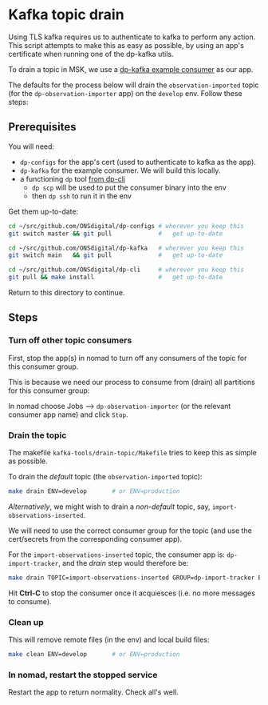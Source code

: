 # Kafka topic drain

Using TLS kafka requires us to authenticate to kafka to perform any action.
This script attempts to make this as easy as possible, by using an app's
certificate when running one of the dp-kafka utils.

To drain a topic in MSK, we use a
[dp-kafka example consumer](https://github.com/ONSdigital/dp-kafka) as our app.

The defaults for the process below will drain the `observation-imported` topic
(for the `dp-observation-importer` app) on the `develop` env. Follow these steps:

## Prerequisites

You will need:

* `dp-configs` for the app's cert (used to authenticate to kafka as the app).
* `dp-kafka` for the example consumer. We will build this locally.
* a functioning `dp` tool [from dp-cli](https://github.com/ONSdigital/dp-cli)
  * `dp scp` will be used to put the consumer binary into the env
  * then `dp ssh` to run it in the env

Get them up-to-date:
```bash
cd ~/src/github.com/ONSdigital/dp-configs # wherever you keep this
git switch master && git pull             #   get up-to-date

cd ~/src/github.com/ONSdigital/dp-kafka   # wherever you keep this
git switch main   && git pull             #   get up-to-date

cd ~/src/github.com/ONSdigital/dp-cli     # wherever you keep this
git pull && make install                  #   get up-to-date
```

Return to this directory to continue.

## Steps

### Turn off other topic consumers

First, stop the app(s) in nomad to turn off any consumers of the topic
for this consumer group.

This is because we need our process to consume from (drain) all partitions
for this consumer group:

In nomad choose Jobs --> `dp-observation-importer` (or the relevant consumer app name) and click `Stop`.

### Drain the topic 

The makefile `kafka-tools/drain-topic/Makefile` tries to keep this as simple as possible.

To drain the *default* topic (the `observation-imported` topic):

```bash
make drain ENV=develop       # or ENV=production
```

*Alternatively*, we might wish to drain a *non-default* topic,
say, `import-observations-inserted`.

We will need to use the correct consumer group for the topic
(and use the cert/secrets from the corresponding consumer app).

For the `import-observations-inserted` topic, the consumer app is: `dp-import-tracker`,
and the *drain* step would therefore be:

```bash
make drain TOPIC=import-observations-inserted GROUP=dp-import-tracker ENV=develop       # or ENV=production
```

Hit **Ctrl-C** to stop the consumer once it acquiesces (i.e. no more messages to consume).

### Clean up

This will remove remote files (in the env) and local build files:

```bash
make clean ENV=develop       # or ENV=production
```

### In nomad, restart the stopped service

Restart the app to return normality. Check all's well.
